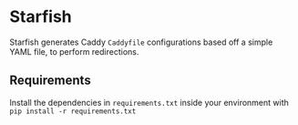# Starfish

Starfish generates Caddy `Caddyfile` configurations based off a simple YAML file, to perform redirections.

## Requirements

Install the dependencies in `requirements.txt` inside your environment with `pip install -r requirements.txt`
